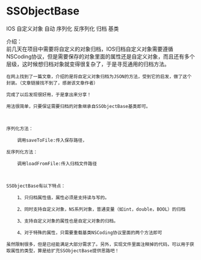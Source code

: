 SSObjectBase
============

IOS 自定义对象 自动 序列化 反序列化 归档 基类

介绍：     
	前几天在项目中需要将自定义的对象归档，IOS归档自定义对象需要遵循NSCoding协议，但是需要保存的对象里面的属性还是自定义对象，而且还有多个层级，这时候想归档对象就变得很复杂了，于是寻觅通用的归档方法。 

	在网上找到了一篇文章，介绍的是将自定义对象归档为JSON的方法，受到它的启发，做了这个封装。（文章链接找不到了，感谢该文章作者） 
     
	完成了以后发现很好用，于是拿出来分享！ 

	用法很简单，只要保证需要归档的对象继承自SSObjectBase基类即可。 

     

	序列化方法： 

		调用saveToFile:传入保存路径， 

	反序列化方法： 

		调用loadFromFile:传入归档文件路径 

     

	SSObjectBase有以下特点： 

		1、只归档属性值，属性必须是支持读与写的。 

		2、同时支持自定义对象，NS系列对象，普通变量（如int，double，BOOL）的归档 

		3、支持自定义对象的属性也是自定义对象的归档。 

		4、对于特殊的属性，只需要重载基类NSCoding协议里面的两个方法即可 

	虽然限制很多，但是已经能满足大部分需求了。另外，实现文件里面注释掉的代码，可以用于获取属性的类型，算是给扩充SSObjectBase提供思路吧！
